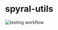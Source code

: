 # spyral-utils
![testing workflow](https://github.com/gwm17/spyral-utils/actions/workflows/test-actions.yml/badge.svg)
